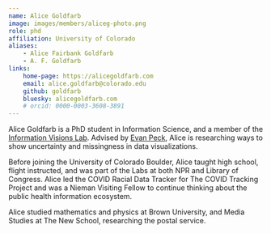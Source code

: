 ```yaml
---
name: Alice Goldfarb
image: images/members/aliceg-photo.png
role: phd
affiliation: University of Colorado
aliases:
	- Alice Fairbank Goldfarb
	- A. F. Goldfarb
links:
	home-page: https://alicegoldfarb.com
	email: alice.goldfarb@colorado.edu
	github: goldfarb
	bluesky: alicegoldfarb.com
	# orcid: 0000-0003-3608-3891
---
```


Alice Goldfarb is a PhD student in Information Science, and a member of the [Information Visions Lab](https://infovisions.github.io/). Advised by [Evan Peck](https://infovisions.github.io/members/evan-peck.html), Alice is researching ways to show uncertainty and missingness in data visualizations.

Before joining the University of Colorado Boulder, Alice taught high school, flight instructed, and was part of the Labs at both NPR and Library of Congress. Alice led the COVID Racial Data Tracker for The COVID Tracking Project and was a Nieman Visiting Fellow to continue thinking about the public health information ecosystem.

Alice studied mathematics and physics at Brown University, and Media Studies at The New School, researching the postal service.
